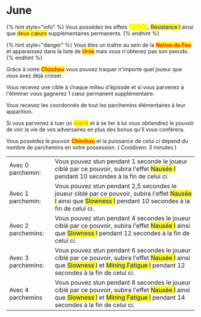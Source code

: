 # June

{% hint style="info" %}
Vous possédez les effets <mark style="color:yellow;">Speed I</mark>, <mark style="color:blue;">Résistance I</mark> ainsi que <mark style="color:purple;">deux cœurs</mark> supplémentaires permanents.
{% endhint %}

{% hint style="danger" %}
Vous êtes un traître au sein de la <mark style="color:red;">**Nation du Feu**</mark> et apparaissez dans la liste de <mark style="color:red;">**Ursa**</mark> mais vous n'obtenez pas son pseudo.
{% endhint %}

Grâce à votre <mark style="color:red;">**Chirchou**</mark> vous pouvez traquer n'importe quel joueur que vous avez déjà croiser.

Vous recevez une cible à chaque milieu d'épisode et si vous parvenez à l'éliminer vous gagnerez 1 cœur permanent supplémentaire.

Vous recevez les coordonnés de tout les parchemins élémentaires à leur apparition.

Si vous parvenez à tuer un <mark style="color:orange;">**esprit**</mark> et à se lier à lui vous obtiendrez le pouvoir de voir la vie de vos adversaires en plus des bonus qu'il vous conférera.

Vous possédez le pouvoir <mark style="color:red;">**Chirchou**</mark> et la puissance de celui ci dépend du nombre de parchemins en votre possession. ( Cooldown: 3 minutes )

|                    |                                                                                                                                                                                                                                                                                   |
| ------------------ | --------------------------------------------------------------------------------------------------------------------------------------------------------------------------------------------------------------------------------------------------------------------------------- |
| Avec 0 parchemin:  | Vous pouvez stun pendant 1 seconde le joueur ciblé par ce pouvoir, subira l'effet <mark style="color:blue;">Nausée I</mark> pendant 10 secondes à la fin de celui ci.                                                                                                             |
| Avec 1 parchemin:  | Vous pouvez stun pendant 2,5 secondes le joueur ciblé par ce pouvoir, subira l'effet <mark style="color:blue;">Nausée I</mark> ainsi que <mark style="color:blue;">Slowness I</mark> pendant 10 secondes à la fin de celui ci.                                                    |
| Avec 2 parchemins: | Vous pouvez stun pendant 4 secondes le joueur ciblé par ce pouvoir, subira l'effet <mark style="color:blue;">Nausée I</mark> ainsi que <mark style="color:blue;">Slowness I</mark> pendant 12 secondes à la fin de celui ci.                                                      |
| Avec 3 parchemins: | Vous pouvez stun pendant 6 secondes le joueur ciblé par ce pouvoir, subira l'effet <mark style="color:blue;">Nausée I</mark> ainsi que <mark style="color:blue;">Slowness I</mark> et <mark style="color:blue;">Mining Fatigue I</mark> pendant 12 secondes à la fin de celui ci. |
| Avec 4 parchemins  | Vous pouvez stun pendant 8 secondes le joueur ciblé par ce pouvoir, subira l'effet <mark style="color:blue;">Nausée I</mark> ainsi que <mark style="color:blue;">Slowness I</mark> et <mark style="color:blue;">Mining Fatigue I</mark> pendant 14 secondes à la fin de celui ci. |

<figure><img src="https://th.bing.com/th/id/R.43d50908f3dceed6d5f4c3317376239d?rik=qCCyIejKA9OhUA&#x26;riu=http%3a%2f%2fimages6.fanpop.com%2fimage%2fphotos%2f37400000%2fJune-ATLA-avatar-the-last-airbender-37482133-500-364.jpg&#x26;ehk=IauqZJCWboL3A%2fuN590DPl09gz9h1excTrtt2sHutx0%3d&#x26;risl=&#x26;pid=ImgRaw&#x26;r=0" alt=""><figcaption></figcaption></figure>
